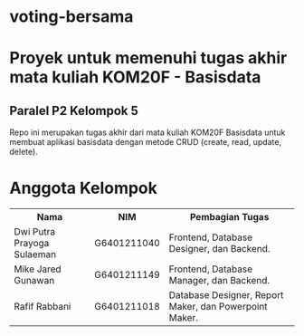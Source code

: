 # voting-bersama
<h1>Proyek untuk memenuhi tugas akhir mata kuliah KOM20F - Basisdata</h1>
<h2>Paralel P2 Kelompok 5</h2>
Repo ini merupakan tugas akhir dari mata kuliah KOM20F Basisdata untuk membuat aplikasi basisdata dengan metode CRUD (create, read, update, delete).

<h1>Anggota Kelompok</h1>
<table>
  <tr>
    <th>Nama</th>
    <th>NIM</th>
    <th>Pembagian Tugas</th>
  </tr>
  <tr>
    <td>Dwi Putra Prayoga Sulaeman</td>
    <td>G6401211040</td>
    <td>Frontend, Database Designer, dan Backend.</td>
  </tr>
  <tr>
    <td>Mike Jared Gunawan</td>
    <td>G6401211149</td>
    <td>Frontend, Database Manager, dan Backend.</td>
  </tr>
  <tr>
    <td>Rafif Rabbani</td>
    <td>G6401211018</td>
    <td>Database Designer, Report Maker, dan Powerpoint Maker.</td>
  </tr>
</table>
